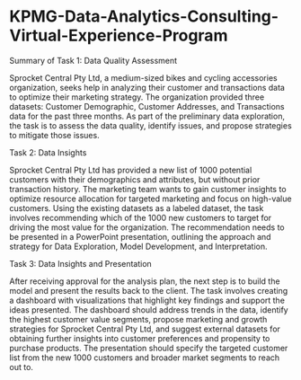 # KPMG-Data-Analytics-Consulting-Virtual-Experience-Program
Summary of Task 1: Data Quality Assessment

Sprocket Central Pty Ltd, a medium-sized bikes and cycling accessories organization, seeks help in analyzing their customer and transactions data to optimize their marketing strategy. The organization provided three datasets: Customer Demographic, Customer Addresses, and Transactions data for the past three months. As part of the preliminary data exploration, the task is to assess the data quality, identify issues, and propose strategies to mitigate those issues.

Task 2: Data Insights

Sprocket Central Pty Ltd has provided a new list of 1000 potential customers with their demographics and attributes, but without prior transaction history. The marketing team wants to gain customer insights to optimize resource allocation for targeted marketing and focus on high-value customers. Using the existing datasets as a labeled dataset, the task involves recommending which of the 1000 new customers to target for driving the most value for the organization. The recommendation needs to be presented in a PowerPoint presentation, outlining the approach and strategy for Data Exploration, Model Development, and Interpretation.

Task 3: Data Insights and Presentation

After receiving approval for the analysis plan, the next step is to build the model and present the results back to the client. The task involves creating a dashboard with visualizations that highlight key findings and support the ideas presented. The dashboard should address trends in the data, identify the highest customer value segments, propose marketing and growth strategies for Sprocket Central Pty Ltd, and suggest external datasets for obtaining further insights into customer preferences and propensity to purchase products. The presentation should specify the targeted customer list from the new 1000 customers and broader market segments to reach out to.
